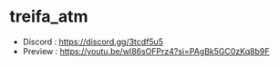 # treifa_atm


- Discord : https://discord.gg/3tcdf5u5
- Preview : https://youtu.be/wI86sOFPrz4?si=PAgBk5GC0zKq8b9F
